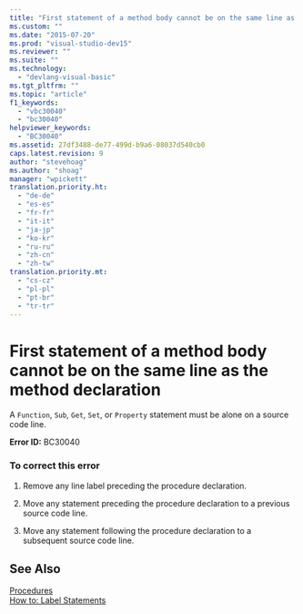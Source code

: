 ```yaml
---
title: "First statement of a method body cannot be on the same line as the method declaration | Microsoft Docs"
ms.custom: ""
ms.date: "2015-07-20"
ms.prod: "visual-studio-dev15"
ms.reviewer: ""
ms.suite: ""
ms.technology: 
  - "devlang-visual-basic"
ms.tgt_pltfrm: ""
ms.topic: "article"
f1_keywords: 
  - "vbc30040"
  - "bc30040"
helpviewer_keywords: 
  - "BC30040"
ms.assetid: 27df3488-de77-499d-b9a6-08037d540cb0
caps.latest.revision: 9
author: "stevehoag"
ms.author: "shoag"
manager: "wpickett"
translation.priority.ht: 
  - "de-de"
  - "es-es"
  - "fr-fr"
  - "it-it"
  - "ja-jp"
  - "ko-kr"
  - "ru-ru"
  - "zh-cn"
  - "zh-tw"
translation.priority.mt: 
  - "cs-cz"
  - "pl-pl"
  - "pt-br"
  - "tr-tr"
---
```

# First statement of a method body cannot be on the same line as the method declaration
A `Function`, `Sub`, `Get`, `Set`, or `Property` statement must be alone on a source code line.  
  
 **Error ID:** BC30040  
  
### To correct this error  
  
1.  Remove any line label preceding the procedure declaration.  
  
2.  Move any statement preceding the procedure declaration to a previous source code line.  
  
3.  Move any statement following the procedure declaration to a subsequent source code line.  
  
## See Also  
 [Procedures](/dotnet/visual-basic/language-reference/procedures/index)   
 [How to: Label Statements](../Topic/How%20to:%20Label%20Statements%20\(Visual%20Basic\).md)